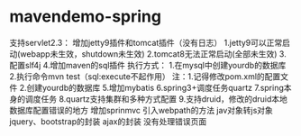 # mavendemo-spring
支持servlet2.3：
	增加jetty9插件和tomcat插件（没有日志）
		1.jetty9可以正常启动(webapp未生效，shutdown未生效)
		2.tomcat8无法正常启动(全部未生效)
		3.配置slf4j
		4.增加maven的sql插件
			执行方式：
				1.在mysql中创建yourdb的数据库
				2.执行命令mvn test（sql:execute不起作用）
				注：1.记得修改pom.xml的配置文件 2.创建yourdb的数据库
		5.增加mybatis
		6.spring3+调度任务quartz
		7.spring本身的调度任务
		8.quartz支持集群和多种方式配置
		9.支持druid，修改的druid本地数据库配置错误的地方
	增加sprinmvc
		引入webpath的方法
		jav对象转js对象
		jquery、bootstrap的封装
		ajax的封装
		没有处理错误页面